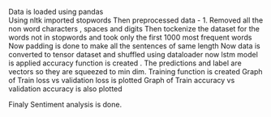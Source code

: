 Data is loaded using pandas <br>
Using nltk imported stopwords 
Then preprocessed data - 1. Removed all the non word characters , spaces and digits
Then tockenize the dataset for the words not in stopwords and took only the first 1000 most frequent words 
Now padding is done to make all the sentences of same length 
Now data is converted to tensor dataset and shuffled using dataloader
now lstm model is applied 
accuracy function is created . The predictions and label are vectors so they are squeezed to min dim.
Training function is created
Graph of Train loss vs validation loss is plotted 
Graph of Train accuracy vs validation accuracy is also plotted 

Finaly Sentiment analysis is done.
